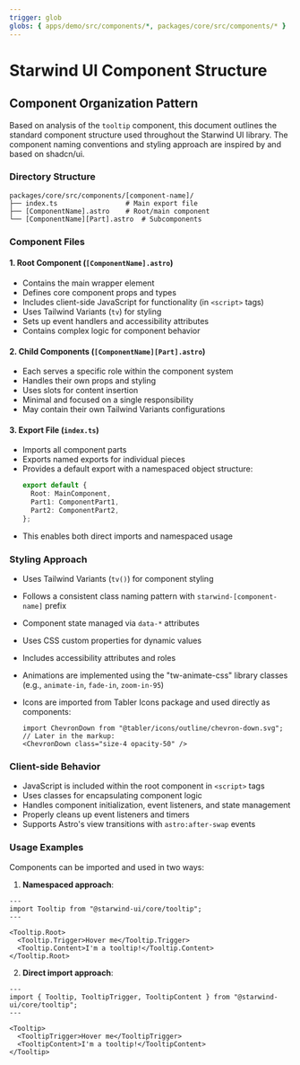 ```yaml
---
trigger: glob
globs: { apps/demo/src/components/*, packages/core/src/components/* }
---
```


# Starwind UI Component Structure

## Component Organization Pattern

Based on analysis of the `tooltip` component, this document outlines the standard component structure used throughout the Starwind UI library. The component naming conventions and styling approach are inspired by and based on shadcn/ui.

### Directory Structure

```
packages/core/src/components/[component-name]/
├── index.ts                 # Main export file
├── [ComponentName].astro    # Root/main component
└── [ComponentName][Part].astro  # Subcomponents
```

### Component Files

#### 1. Root Component (`[ComponentName].astro`)

- Contains the main wrapper element
- Defines core component props and types
- Includes client-side JavaScript for functionality (in `<script>` tags)
- Uses Tailwind Variants (`tv`) for styling
- Sets up event handlers and accessibility attributes
- Contains complex logic for component behavior

#### 2. Child Components (`[ComponentName][Part].astro`)

- Each serves a specific role within the component system
- Handles their own props and styling
- Uses slots for content insertion
- Minimal and focused on a single responsibility
- May contain their own Tailwind Variants configurations

#### 3. Export File (`index.ts`)

- Imports all component parts
- Exports named exports for individual pieces
- Provides a default export with a namespaced object structure:
  ```typescript
  export default {
    Root: MainComponent,
    Part1: ComponentPart1,
    Part2: ComponentPart2,
  };
  ```
- This enables both direct imports and namespaced usage

### Styling Approach

- Uses Tailwind Variants (`tv()`) for component styling
- Follows a consistent class naming pattern with `starwind-[component-name]` prefix
- Component state managed via `data-*` attributes
- Uses CSS custom properties for dynamic values
- Includes accessibility attributes and roles
- Animations are implemented using the "tw-animate-css" library classes (e.g., `animate-in`, `fade-in`, `zoom-in-95`)
- Icons are imported from Tabler Icons package and used directly as components:

  ```astro
  import ChevronDown from "@tabler/icons/outline/chevron-down.svg"; // Later in the markup:
  <ChevronDown class="size-4 opacity-50" />
  ```

### Client-side Behavior

- JavaScript is included within the root component in `<script>` tags
- Uses classes for encapsulating component logic
- Handles component initialization, event listeners, and state management
- Properly cleans up event listeners and timers
- Supports Astro's view transitions with `astro:after-swap` events

### Usage Examples

Components can be imported and used in two ways:

1. **Namespaced approach**:

```astro
---
import Tooltip from "@starwind-ui/core/tooltip";
---

<Tooltip.Root>
  <Tooltip.Trigger>Hover me</Tooltip.Trigger>
  <Tooltip.Content>I'm a tooltip!</Tooltip.Content>
</Tooltip.Root>
```

2. **Direct import approach**:

```astro
---
import { Tooltip, TooltipTrigger, TooltipContent } from "@starwind-ui/core/tooltip";
---

<Tooltip>
  <TooltipTrigger>Hover me</TooltipTrigger>
  <TooltipContent>I'm a tooltip!</TooltipContent>
</Tooltip>
```
